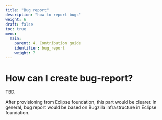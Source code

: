 ```yaml
---
title: "Bug report"
description: "how to report bugs"
weight: 6
draft: false
toc: true
menu:
  main:
    parent: 4. Contribution guide
    identifier: bug_report
    weight: 7
---
```


# How can I create bug-report?

TBD.

After provisioning from Eclipse foundation, this part would be clearer. In general, bug report would be based on Bugzilla infrastructure in Eclipse foundation.
